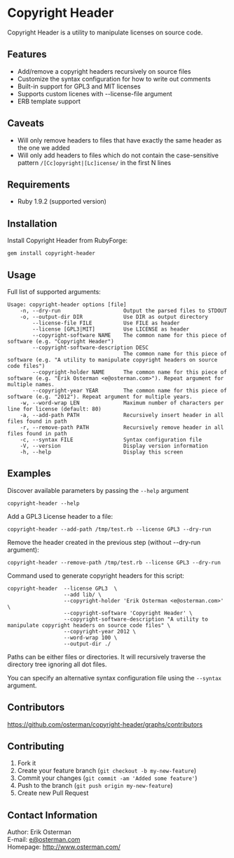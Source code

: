 Copyright Header
===============

Copyright Header is a utility to manipulate licenses on source code.

Features
--------

* Add/remove a copyright headers recursively on source files
* Customize the syntax configuration for how to write out comments
* Built-in support for GPL3 and MIT licenses
* Supports custom licenes with --license-file argument
* ERB template support

Caveats
-------
* Will only remove headers to files that have exactly the same header as the one we added
* Will only add headers to files which do not contain the case-sensitive pattern `/[Cc]opyright|[Lc]icense/` in the first N lines

Requirements
------------

* Ruby 1.9.2 (supported version)

Installation
------------

Install Copyright Header from RubyForge:

    gem install copyright-header


Usage
-----

Full list of supported arguments:

    Usage: copyright-header options [file]
        -n, --dry-run                    Output the parsed files to STDOUT
        -o, --output-dir DIR             Use DIR as output directory
            --license-file FILE          Use FILE as header
            --license [GPL3|MIT]         Use LICENSE as header
            --copyright-software NAME    The common name for this piece of software (e.g. "Copyright Header")
            --copyright-software-description DESC
                                         The common name for this piece of software (e.g. "A utility to manipulate copyright headers on source code files")
            --copyright-holder NAME      The common name for this piece of software (e.g. "Erik Osterman <e@osterman.com>"). Repeat argument for multiple names.
            --copyright-year YEAR        The common name for this piece of software (e.g. "2012"). Repeat argument for multiple years.
        -w, --word-wrap LEN              Maximum number of characters per line for license (default: 80)
        -a, --add-path PATH              Recursively insert header in all files found in path
        -r, --remove-path PATH           Recursively remove header in all files found in path
        -c, --syntax FILE                Syntax configuration file
        -V, --version                    Display version information
        -h, --help                       Display this screen


Examples
--------

Discover available parameters by passing the `--help` argument

    copyright-header --help

Add a GPL3 License header to a file:

    copyright-header --add-path /tmp/test.rb --license GPL3 --dry-run

Remove the header created in the previous step (without --dry-run argument):

    copyright-header --remove-path /tmp/test.rb --license GPL3 --dry-run

Command used to generate copyright headers for this script:

    copyright-header  --license GPL3  \
                      --add lib/ \
                      --copyright-holder 'Erik Osterman <e@osterman.com>' \
                      --copyright-software 'Copyright Header' \
                      --copyright-software-description "A utility to manipulate copyright headers on source code files" \
                      --copyright-year 2012 \
                      --word-wrap 100 \
                      --output-dir ./


Paths can be either files or directories. It will recursively traverse the directory tree ignoring all dot files.

You can specify an alternative syntax configuration file using the `--syntax` argument.

Contributors
------------

<https://github.com/osterman/copyright-header/graphs/contributors>
    
Contributing
------------

1. Fork it
2. Create your feature branch (`git checkout -b my-new-feature`)
3. Commit your changes (`git commit -am 'Added some feature'`)
4. Push to the branch (`git push origin my-new-feature`)
5. Create new Pull Request

Contact Information
-------------------

Author: Erik Osterman  
E-mail: <e@osterman.com>  
Homepage: <http://www.osterman.com/>  

